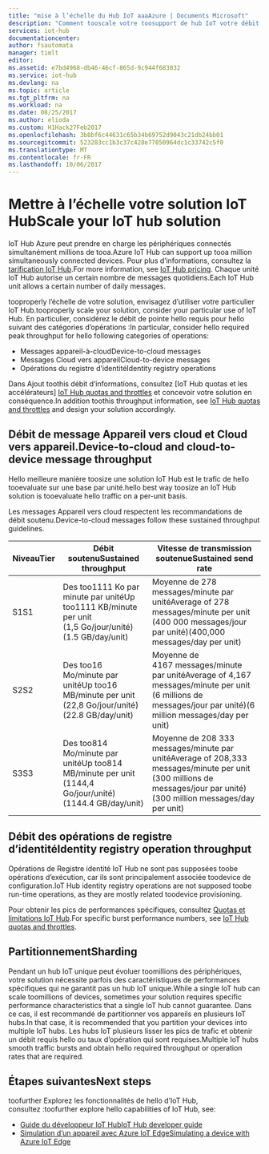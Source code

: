 ```yaml
---
title: "mise à l’échelle du Hub IoT aaaAzure | Documents Microsoft"
description: "Comment tooscale votre toosupport de hub IoT votre débit de message anticipées. Inclut un résumé des options pour le partitionnement et de débit hello pris en charge pour chaque niveau."
services: iot-hub
documentationcenter: 
author: fsautomata
manager: timlt
editor: 
ms.assetid: e7bd4968-db46-46cf-865d-9c944f683832
ms.service: iot-hub
ms.devlang: na
ms.topic: article
ms.tgt_pltfrm: na
ms.workload: na
ms.date: 08/25/2017
ms.author: elioda
ms.custom: H1Hack27Feb2017
ms.openlocfilehash: 3b8bf6c44631c65b34b69752d9043c21db24bb01
ms.sourcegitcommit: 523283cc1b3c37c428e77850964dc1c33742c5f0
ms.translationtype: MT
ms.contentlocale: fr-FR
ms.lasthandoff: 10/06/2017
---
```

# <a name="scale-your-iot-hub-solution"></a><span data-ttu-id="58cda-104">Mettre à l’échelle votre solution IoT Hub</span><span class="sxs-lookup"><span data-stu-id="58cda-104">Scale your IoT hub solution</span></span>
<span data-ttu-id="58cda-105">IoT Hub Azure peut prendre en charge les périphériques connectés simultanément millions de tooa.</span><span class="sxs-lookup"><span data-stu-id="58cda-105">Azure IoT Hub can support up tooa million simultaneously connected devices.</span></span> <span data-ttu-id="58cda-106">Pour plus d’informations, consultez la [tarification IoT Hub][lnk-pricing].</span><span class="sxs-lookup"><span data-stu-id="58cda-106">For more information, see [IoT Hub pricing][lnk-pricing].</span></span> <span data-ttu-id="58cda-107">Chaque unité IoT Hub autorise un certain nombre de messages quotidiens.</span><span class="sxs-lookup"><span data-stu-id="58cda-107">Each IoT Hub unit allows a certain number of daily messages.</span></span>

<span data-ttu-id="58cda-108">tooproperly l’échelle de votre solution, envisagez d’utiliser votre particulier IoT Hub.</span><span class="sxs-lookup"><span data-stu-id="58cda-108">tooproperly scale your solution, consider your particular use of IoT Hub.</span></span> <span data-ttu-id="58cda-109">En particulier, considérez le débit de pointe hello requis pour hello suivant des catégories d’opérations :</span><span class="sxs-lookup"><span data-stu-id="58cda-109">In particular, consider hello required peak throughput for hello following categories of operations:</span></span>

* <span data-ttu-id="58cda-110">Messages appareil-à-cloud</span><span class="sxs-lookup"><span data-stu-id="58cda-110">Device-to-cloud messages</span></span>
* <span data-ttu-id="58cda-111">Messages Cloud vers appareil</span><span class="sxs-lookup"><span data-stu-id="58cda-111">Cloud-to-device messages</span></span>
* <span data-ttu-id="58cda-112">Opérations du registre d’identité</span><span class="sxs-lookup"><span data-stu-id="58cda-112">Identity registry operations</span></span>

<span data-ttu-id="58cda-113">Dans Ajout toothis débit d’informations, consultez [IoT Hub quotas et les accélérateurs] [ IoT Hub quotas and throttles] et concevoir votre solution en conséquence.</span><span class="sxs-lookup"><span data-stu-id="58cda-113">In addition toothis throughput information, see [IoT Hub quotas and throttles][IoT Hub quotas and throttles] and design your solution accordingly.</span></span>

## <a name="device-to-cloud-and-cloud-to-device-message-throughput"></a><span data-ttu-id="58cda-114">Débit de message Appareil vers cloud et Cloud vers appareil.</span><span class="sxs-lookup"><span data-stu-id="58cda-114">Device-to-cloud and cloud-to-device message throughput</span></span>
<span data-ttu-id="58cda-115">Hello meilleure manière toosize une solution IoT Hub est le trafic de hello tooevaluate sur une base par unité.</span><span class="sxs-lookup"><span data-stu-id="58cda-115">hello best way toosize an IoT Hub solution is tooevaluate hello traffic on a per-unit basis.</span></span>

<span data-ttu-id="58cda-116">Les messages Appareil vers cloud respectent les recommandations de débit soutenu.</span><span class="sxs-lookup"><span data-stu-id="58cda-116">Device-to-cloud messages follow these sustained throughput guidelines.</span></span>

| <span data-ttu-id="58cda-117">Niveau</span><span class="sxs-lookup"><span data-stu-id="58cda-117">Tier</span></span> | <span data-ttu-id="58cda-118">Débit soutenu</span><span class="sxs-lookup"><span data-stu-id="58cda-118">Sustained throughput</span></span> | <span data-ttu-id="58cda-119">Vitesse de transmission soutenue</span><span class="sxs-lookup"><span data-stu-id="58cda-119">Sustained send rate</span></span> |
| --- | --- | --- |
| <span data-ttu-id="58cda-120">S1</span><span class="sxs-lookup"><span data-stu-id="58cda-120">S1</span></span> |<span data-ttu-id="58cda-121">Des too1111 Ko par minute par unité</span><span class="sxs-lookup"><span data-stu-id="58cda-121">Up too1111 KB/minute per unit</span></span><br/><span data-ttu-id="58cda-122">(1,5 Go/jour/unité)</span><span class="sxs-lookup"><span data-stu-id="58cda-122">(1.5 GB/day/unit)</span></span> |<span data-ttu-id="58cda-123">Moyenne de 278 messages/minute par unité</span><span class="sxs-lookup"><span data-stu-id="58cda-123">Average of 278 messages/minute per unit</span></span><br/><span data-ttu-id="58cda-124">(400 000 messages/jour par unité)</span><span class="sxs-lookup"><span data-stu-id="58cda-124">(400,000 messages/day per unit)</span></span> |
| <span data-ttu-id="58cda-125">S2</span><span class="sxs-lookup"><span data-stu-id="58cda-125">S2</span></span> |<span data-ttu-id="58cda-126">Des too16 Mo/minute par unité</span><span class="sxs-lookup"><span data-stu-id="58cda-126">Up too16 MB/minute per unit</span></span><br/><span data-ttu-id="58cda-127">(22,8 Go/jour/unité)</span><span class="sxs-lookup"><span data-stu-id="58cda-127">(22.8 GB/day/unit)</span></span> |<span data-ttu-id="58cda-128">Moyenne de 4167 messages/minute par unité</span><span class="sxs-lookup"><span data-stu-id="58cda-128">Average of 4,167 messages/minute per unit</span></span><br/><span data-ttu-id="58cda-129">(6 millions de messages/jour par unité)</span><span class="sxs-lookup"><span data-stu-id="58cda-129">(6 million messages/day per unit)</span></span> |
| <span data-ttu-id="58cda-130">S3</span><span class="sxs-lookup"><span data-stu-id="58cda-130">S3</span></span> |<span data-ttu-id="58cda-131">Des too814 Mo/minute par unité</span><span class="sxs-lookup"><span data-stu-id="58cda-131">Up too814 MB/minute per unit</span></span><br/><span data-ttu-id="58cda-132">(1144,4 Go/jour/unité)</span><span class="sxs-lookup"><span data-stu-id="58cda-132">(1144.4 GB/day/unit)</span></span> |<span data-ttu-id="58cda-133">Moyenne de 208 333 messages/minute par unité</span><span class="sxs-lookup"><span data-stu-id="58cda-133">Average of 208,333 messages/minute per unit</span></span><br/><span data-ttu-id="58cda-134">(300 millions de messages/jour par unité)</span><span class="sxs-lookup"><span data-stu-id="58cda-134">(300 million messages/day per unit)</span></span> |

## <a name="identity-registry-operation-throughput"></a><span data-ttu-id="58cda-135">Débit des opérations de registre d’identité</span><span class="sxs-lookup"><span data-stu-id="58cda-135">Identity registry operation throughput</span></span>
<span data-ttu-id="58cda-136">Opérations de Registre identité IoT Hub ne sont pas supposées toobe opérations d’exécution, car ils sont principalement associée toodevice de configuration.</span><span class="sxs-lookup"><span data-stu-id="58cda-136">IoT Hub identity registry operations are not supposed toobe run-time operations, as they are mostly related toodevice provisioning.</span></span>

<span data-ttu-id="58cda-137">Pour obtenir les pics de performances spécifiques, consultez [Quotas et limitations IoT Hub][IoT Hub quotas and throttles].</span><span class="sxs-lookup"><span data-stu-id="58cda-137">For specific burst performance numbers, see [IoT Hub quotas and throttles][IoT Hub quotas and throttles].</span></span>

## <a name="sharding"></a><span data-ttu-id="58cda-138">Partitionnement</span><span class="sxs-lookup"><span data-stu-id="58cda-138">Sharding</span></span>
<span data-ttu-id="58cda-139">Pendant un hub IoT unique peut évoluer toomillions des périphériques, votre solution nécessite parfois des caractéristiques de performances spécifiques qui ne garantit pas un hub IoT unique.</span><span class="sxs-lookup"><span data-stu-id="58cda-139">While a single IoT hub can scale toomillions of devices, sometimes your solution requires specific performance characteristics that a single IoT hub cannot guarantee.</span></span> <span data-ttu-id="58cda-140">Dans ce cas, il est recommandé de partitionner vos appareils en plusieurs IoT hubs.</span><span class="sxs-lookup"><span data-stu-id="58cda-140">In that case, it is recommended that you partition your devices into multiple IoT hubs.</span></span> <span data-ttu-id="58cda-141">Les hubs IoT plusieurs lisser les pics de trafic et obtenir un débit requis hello ou taux d’opération qui sont requises.</span><span class="sxs-lookup"><span data-stu-id="58cda-141">Multiple IoT hubs smooth traffic bursts and obtain hello required throughput or operation rates that are required.</span></span>

## <a name="next-steps"></a><span data-ttu-id="58cda-142">Étapes suivantes</span><span class="sxs-lookup"><span data-stu-id="58cda-142">Next steps</span></span>
<span data-ttu-id="58cda-143">toofurther Explorez les fonctionnalités de hello d’IoT Hub, consultez :</span><span class="sxs-lookup"><span data-stu-id="58cda-143">toofurther explore hello capabilities of IoT Hub, see:</span></span>

* <span data-ttu-id="58cda-144">[Guide du développeur IoT Hub][lnk-devguide]</span><span class="sxs-lookup"><span data-stu-id="58cda-144">[IoT Hub developer guide][lnk-devguide]</span></span>
* <span data-ttu-id="58cda-145">[Simulation d’un appareil avec Azure IoT Edge][lnk-iotedge]</span><span class="sxs-lookup"><span data-stu-id="58cda-145">[Simulating a device with Azure IoT Edge][lnk-iotedge]</span></span>

[lnk-pricing]: https://azure.microsoft.com/pricing/details/iot-hub
[IoT Hub quotas and throttles]: iot-hub-devguide-quotas-throttling.md

[lnk-devguide]: iot-hub-devguide.md
[lnk-iotedge]: iot-hub-linux-iot-edge-simulated-device.md
